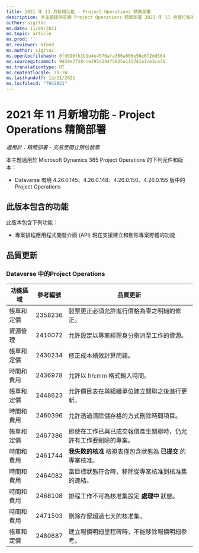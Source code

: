 ```yaml
---
title: 2021 年 11 月新增功能 - Project Operations 精簡部署
description: 本主題提供有關 Project Operations 精簡部署 2021 年 11 月發行版本中所提供之品質更新的資訊。
author: sigitac
ms.date: 11/09/2021
ms.topic: article
ms.prod: ''
ms.reviewer: kfend
ms.author: sigitac
ms.openlocfilehash: 0fd910fb1b1e4e4576afa386a600e56e6f2dd504
ms.sourcegitcommit: 9d20e7738cce195d344f5925a115741a1ce3ca36
ms.translationtype: HT
ms.contentlocale: zh-TW
ms.lasthandoff: 12/21/2021
ms.locfileid: "7942921"
---
```

# <a name="whats-new-november-2021---project-operations-lite-deployment"></a>2021 年 11 月新增功能 - Project Operations 精簡部署

_適用於：精簡部署 - 交易至開立預估發票_

本主題適用於 Microsoft Dynamics 365 Project Operations 的下列元件和版本：

- Dataverse 環境 4.26.0.145、4.26.0.148、4.26.0.150、4.26.0.155 版中的 Project Operations
  
## <a name="features-included-in-this-release"></a>此版本包含的功能

此版本包含下列功能：

- 專案排程應用程式開發介面 (API) 現在支援建立和刪除專案貯體的功能

## <a name="quality-updates"></a>品質更新

### <a name="project-operations-in-dataverse"></a>Dataverse 中的Project Operations

| 功能區域 | 參考編號 | 品質更新 |
| --- | --- | --- |
| 帳單和定價 | 2358236 | 發票更正必須允許進行價格為零之明細的修正。 |
| 資源管理 | 2410072 | 允許設定以專案經理身分指派至工作的資源。 |
| 帳單和定價 | 2430234 | 修正成本績效計算問題。 |
| 時間和費用 | 2436978 | 允許以 hh:mm 格式輸入時間。 |
| 帳單和定價 | 2448623 | 允許價目表在與組織單位建立關聯之後進行更新。 |
| 時間和費用 | 2460396 | 允許透過清除儲存格的方式刪除時間項目。 |
| 帳單和定價 | 2467386 | 即使在工作已與已成交報價產生關聯時，仍允許有工作要刪除的專案。 |
| 時間和費用 | 2461744 | **我失敗的核准** 檢視表僅包含狀態為 **已提交** 的專案核准。 |
| 時間和費用 | 2464082 | 當目標狀態符合時，移除從專案核准到核准集的連結。 |
| 時間和費用 | 2468108 | 排程工作不可為核准集設定 **處理中** 狀態。 |
| 時間和費用 | 2471503 | 刪除存留超過七天的核准集。 |
| 帳單和定價 | 2480687 | 建立報價明細里程碑時，不能移除報價明細參考。 |
